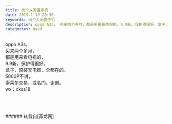 ```yaml
---
title: 出个人闲置手机
date: 2019-1-10 20:30
keywords: 出个人闲置手机
description: oppo A3s， 买来两个多月，都是用来看电视的，9.9新，保护得很好，盒子，原装充电器，全都在的。5000P不讲，索莱尔交易，或名门。谢谢。wx：ckss18
categories: used
---
```

<td class="t_f" id="postmessage_2660981">

oppo A3s， <br/>
买来两个多月，<br/>
都是用来看电视的，<br/>
9.9新，保护得很好，<br/>
盒子，原装充电器，全都在的。<br/>
5000P不讲，<br/>
索莱尔交易，或名门。谢谢。<br/>
wx：ckss18<br/>
<img alt="" border="0" class="zoom" data-cf-modified-7548f9d1a57f2a0a3b9a6e00-="" file="http://www.flw.ph/data/appbyme/upload/image/201901/10/6DJCgDM29oqb.jpg" id="aimg_VWl4N" lazyloadthumb="1" onclick="" onmouseover="" src="http://www.flw.ph/data/appbyme/upload/image/201901/10/6DJCgDM29oqb.jpg"/><br/>
<br/>
<img alt="" border="0" class="zoom" data-cf-modified-7548f9d1a57f2a0a3b9a6e00-="" file="http://www.flw.ph/data/appbyme/upload/image/201901/10/0NbNSj4wAboy.jpg" id="aimg_PnnQs" lazyloadthumb="1" onclick="" onmouseover="" src="http://www.flw.ph/data/appbyme/upload/image/201901/10/0NbNSj4wAboy.jpg"/><br/>
<br/>
<img alt="" border="0" class="zoom" data-cf-modified-7548f9d1a57f2a0a3b9a6e00-="" file="http://www.flw.ph/data/appbyme/upload/image/201901/10/3dfxdbbZsdUG.jpg" id="aimg_MWp4C" lazyloadthumb="1" onclick="" onmouseover="" src="http://www.flw.ph/data/appbyme/upload/image/201901/10/3dfxdbbZsdUG.jpg"/><br/>
<br/>
</td>
###### 转载自[菲龙网]